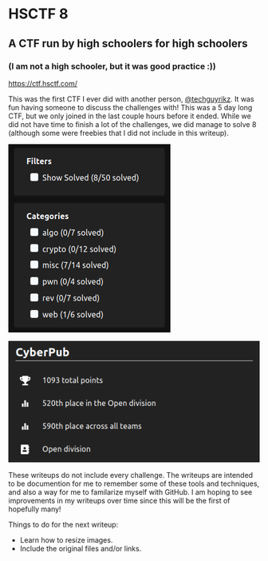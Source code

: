 # HSCTF 8
## A CTF run by high schoolers for high schoolers
### (I am not a high schooler, but it was good practice :))

https://ctf.hsctf.com/

This was the first CTF I ever did with another person, [@techguyrikz](https://twitter.com/techguyrikz). It was fun having someone to discuss the challenges with! This was a 5 day long CTF, but we only joined in the last couple hours before it ended. While we did not have time to finish a lot of the challenges, we did manage to solve 8 (although some were freebies that I did not include in this writeup).

<kbd>![Flags captured](https://github.com/T1nk3r3ll4/CTF-writeups/blob/main/HSCTF8/images/hsctf8_flags.png)</kbd>

<kbd>![Team overview](https://github.com/T1nk3r3ll4/CTF-writeups/blob/main/HSCTF8/images/hsctf8_overview.png)</kbd>


These writeups do not include every challenge. The writeups are intended to be documention for me to remember some of these tools and techniques, and also a way for me to familarize myself with GitHub. I am hoping to see improvements in my writeups over time since this will be the first of hopefully many!

Things to do for the next writeup:
* Learn how to resize images.
* Include the original files and/or links.
